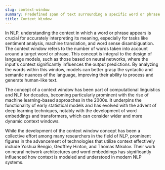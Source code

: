 ```yaml
---
slug: context-window
summary: Predefined span of text surrounding a specific word or phrase that algorithms analyze to determine its meaning, relevance, or relationship with other words.
title: Context Window
---
```


In NLP, understanding the context in which a word or phrase appears is crucial for accurately interpreting its meaning, especially for tasks like sentiment analysis, machine translation, and word sense disambiguation. The context window refers to the number of words taken into account around a target word or phrase. This concept is integral to the design of language models, such as those based on neural networks, where the input's context significantly influences the output predictions. By analyzing the words within this window, models can better grasp the syntactic and semantic nuances of the language, improving their ability to process and generate human-like text.

The concept of a context window has been part of computational linguistics and NLP for decades, becoming particularly prominent with the rise of machine learning-based approaches in the 2000s. It underpins the functionality of early statistical models and has evolved with the advent of deep learning techniques, notably with the development of word embeddings and transformers, which can consider wider and more dynamic context windows.

While the development of the context window concept has been a collective effort among many researchers in the field of NLP, prominent figures in the advancement of technologies that utilize context effectively include Yoshua Bengio, Geoffrey Hinton, and Thomas Mikolov. Their work on neural network architectures and word embeddings has significantly influenced how context is modeled and understood in modern NLP systems.
